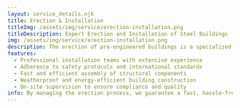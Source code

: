 ```yaml
---
layout: service_details.njk
title: Erection & Installation
titleImg: /assets/img/service/erection-installation.png
titleDescription: Expert Erection and Installation of Steel Buildings
img: /assets/img/service/erection-installation.png
description: The erection of pre-engineered buildings is a specialized process that requires precision and expertise. Premier Pre-Engineered Buildings provides professional installation services, ensuring that all building components are assembled accurately and securely. Our highly trained erection teams follow international safety standards, using advanced tools and techniques to complete the installation efficiently. We ensure the building is weatherproof, energy-efficient, and built to last.
features:
  - Professional installation teams with extensive experience
  - Adherence to safety protocols and international standards
  - Fast and efficient assembly of structural components
  - Weatherproof and energy-efficient building construction
  - On-site supervision to ensure compliance and quality
info: By managing the erection process, we guarantee a fast, hassle-free installation that meets all safety and performance requirements.
---
```


